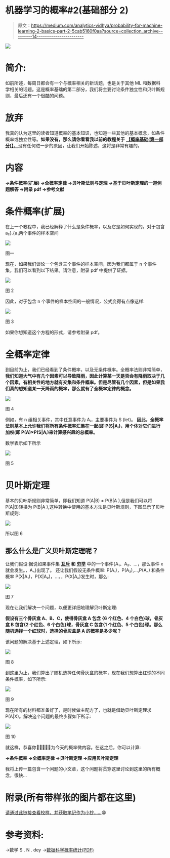 # 机器学习的概率#2(基础部分 2)

> 原文：<https://medium.com/analytics-vidhya/probability-for-machine-learning-2-basics-part-2-5cab5160f0aa?source=collection_archive---------14----------------------->

![](img/5fe98820ea02e9cb4c728a1827a02fc2.png)

# 简介:

如前所述，每周日都会有一个与概率相关的新话题，也是关于其他 ML 和数据科学相关的话题。这是概率基础的第二部分，我们将主要讨论条件独立性和贝叶斯规则，最后还有一个很酷的问题。

# 放弃

我真的认为这里的读者知道概率的基本知识，也知道一些其他的基本概念，如条件概率或独立性等。**如果没有，那么请你看看我以前的教程关于** [**【概率基础(第一部分)】**，](https://cismography.medium.com/probability-for-machine-learning-1-basics-part-1-e9ed1b3e26b7)没有任何进一步的原因，让我们开始陈述，这将是非常有趣的。

# 内容

**→条件概率(扩展)
→全概率定律
→贝叶斯法则与定理
→基于贝叶斯定理的一道例题解答
→附录 pdf
→参考文献**

# 条件概率(扩展)

在上一个教程中，我已经解释了什么是条件概率，以及它是如何实现的。对于包含 a₂}.{a₁两个事件的样本空间

![](img/d4169fb6e4abf5ecd4b371b385dad0de.png)

图一

现在，如果我们谈论一个包含三个事件的样本空间，因为我们都属于 n 个事件集，我们可以看到以下结果。请注意，附录 pdf 中提供了证据。

![](img/74e32ef6d6aff73fbdeb3595ed61d94b.png)

图 2

因此，对于包含 n 个事件的样本空间的一般情况，公式变得有点像这样:

![](img/ea02b6bf6c7c77226eae48c246f96809.png)

图 3

如果你想知道这个方程的形式，请参考附录 pdf。

# **全概率定律**

到目前为止，我们已经看到了条件概率，以及无条件概率。全概率法则非常简单，**我们知道大气中有几个因素可以导致降雨，因此计算某一天是否会有降雨取决于几个因素，有相关性的地方就有交集和条件概率。但是尽管有几个因素，但是如果我们真的想知道某一天降雨的概率，那么就有了全概率定律的概念。**

![](img/929dfd871a277375e6b314724ae7d2be.png)

图 4

例如，有 n 组相关事件，其中任意事件为 Aᵢ，主要事件为 S (let)。
**因此，全概率法则基本上允许我们将所有条件概率汇集在一起(即 P(S|Aᵢ)，用个体对它们进行加权(即
P(A)×P(S|Aᵢ)来计算感兴趣的总概率。**

数学表示如下所示

![](img/2afc0487a9ef2f80bcc8c11c6f7314aa.png)

图 5

# 贝叶斯定理

基本的贝叶斯规则非常简单，即我们知道 P(A|B) ≠ P(B|A ),但是我们可以将 P(A|B)转换为 P(B|A ),这种转换中使用的基本方法是贝叶斯规则，下图显示了贝叶斯规则:

![](img/df14207f4dfd2b059c5c3b1da559a0aa.png)

所以图 6

## **那么什么是广义贝叶斯定理呢？**

让我们假设:据说如果事件集 [**互斥**](https://drive.google.com/file/d/18vUwwsR42koL89x8g9LfRovK2D7yNC2H/view?usp=sharing) **和** [**穷举**](https://en.wikipedia.org/wiki/Collectively_exhaustive_events#:~:text=In%20probability%20theory%20and%20logic,of%20the%20events%20must%20occur.&text=The%20events%201%20and%206,exhaustive%20but%20not%20mutually%20exclusive.) 中的一个事件{A₁、A₂、…，那么事件 x 就会发生。，Aₙ}出现了。
还让我们假设无条件概率:
P(A₁)，P(A₂),…,P(Aₙ)
和条件概率 P(X|A₁)，P(X|A₂)，…。，P(X|Aₙ)发生时，那么:

![](img/fce1fb53d58c8c124ad645f44cb093bf.png)

图 7

现在让我们解决一个问题，以便更详细地理解贝叶斯定理:

**假设有三个骨灰盒 A、B、C，使得骨灰盒 A 包含
{6 个红色、4 个白色}球，骨灰盒 B 包含{2 个红色、6 个白色}球，骨灰盒 C 包含{1 个红色、5 个白色}球。那么随机选择一个红球时，选择的骨灰盒是 A 的概率是多少呢？**

该问题的解决基于上述定理，如下所示:

![](img/64e1b85e4ed87f7140c43e89dabb72d3.png)

图 8

到这里为止，我们算出了随机选择任何骨灰盒的概率，现在我们想算出红球的不同条件概率，如下所示:

![](img/c0c5af27a3ebaa6d3648c8d3e14b0b00.png)

图 9

现在所有的材料都准备好了，是时候做主配方了，也就是借助贝叶斯定理求 P(A|X)。解决这个问题的最终步骤如下所示:

![](img/a85ad02a2f99b76a7c7f8066b96a0187.png)

图 10

就这样，恭喜你🎉🎉🎉🥳😀为今天的概率微内容。在这之后，你可以计算:

**→条件概率
→全概率定律
→贝叶斯定理
→应用贝叶斯定理**

我将上传一篇包含一个问题的小文章，这个问题将贯穿这里讨论到这里的所有概念，很快…

# 附录(所有带样张的图片都在这里)

[请通过此链接查看校样，并获取笔记作为小抄……](https://drive.google.com/file/d/190AtFmcExNPzHiVEK2lJmG-mtuTlLtXQ/view?usp=sharing)😁

# 参考资料:

→数学 S . N . dey
→[数据科学概率统计(PDF)](https://cims.nyu.edu/~cfgranda/pages/stuff/probability_stats_for_DS.pdf)